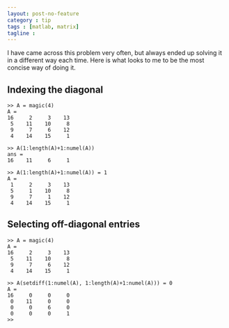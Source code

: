 ```yaml
---
layout: post-no-feature
category : tip 
tags : [matlab, matrix]
tagline :
---
```


I have came across this problem very often, but always ended up solving it in a different way each time. Here is what looks to me to be the most concise way of doing it.

## Indexing the diagonal

    >> A = magic(4)
    A =
    16     2     3    13
     5    11    10     8
     9     7     6    12
     4    14    15     1
    
    >> A(1:length(A)+1:numel(A))
    ans =
    16    11     6     1

    >> A(1:length(A)+1:numel(A)) = 1
    A =
     1     2     3    13
     5     1    10     8
     9     7     1    12
     4    14    15     1

## Selecting off-diagonal entries

    >> A = magic(4)
    A =
    16     2     3    13
     5    11    10     8
     9     7     6    12
     4    14    15     1
    
    >> A(setdiff(1:numel(A), 1:length(A)+1:numel(A))) = 0
    A =
    16     0     0     0
     0    11     0     0
     0     0     6     0
     0     0     0     1
    >>
